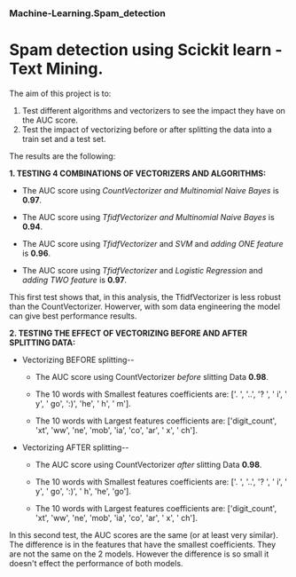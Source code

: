 ### Machine-Learning.Spam_detection
# Spam detection using Scickit learn - Text Mining.

The aim of this project is to:
1. Test different algorithms and vectorizers to see the impact they have on the AUC score. 
2. Test the impact of vectorizing before or after splitting the data into a train set and a test set. 



The results are the following: 

**1. TESTING 4 COMBINATIONS OF VECTORIZERS AND ALGORITHMS:**
   - The AUC score using *CountVectorizer *and* Multinomial Naive Bayes* is **0.97**.
   
   - The AUC score using *TfidfVectorizer *and* Multinomial Naive Bayes* is **0.94**.
   
   - The AUC score using *TfidfVectorizer* and *SVM* and *adding ONE feature* is **0.96**.
   
   - The AUC score using *TfidfVectorizer* and *Logistic Regression* and *adding TWO feature* is **0.97**.

This first test shows that, in this analysis, the TfidfVectorizer is less robust than the CountVectorizer. Howerver, with som data engineering the model can give best performance results. 


**2. TESTING THE EFFECT OF VECTORIZING BEFORE AND AFTER SPLITTING DATA:**

   - Vectorizing BEFORE splitting--

      - The AUC score using CountVectorizer *before* slitting Data **0.98**.

      - The 10 words with Smallest features coefficients are: ['. ', '..', '? ', ' i', ' y', ' go', ':)', 'he', ' h', ' m'].

      - The 10 words with Largest features coefficients are: ['digit_count', 'xt', 'ww', 'ne', 'mob', 'ia', 'co', 'ar', ' x', ' ch'].

   - Vectorizing AFTER splitting--

      - The AUC score using CountVectorizer *after* slitting Data **0.98**.

      - The 10 words with Smallest features coefficients are: ['. ', '..', '? ', ' i', ' y', ' go', ':)', ' h', 'he', 'go'].

      - The 10 words with Largest features coefficients are: ['digit_count', 'xt', 'ww', 'ne', 'mob', 'ia', 'co', 'ar', ' x', ' ch'].

In this second test, the AUC scores are the same (or at least very similar). The difference is in the features that have the smallest coefficients. They are not the same on the 2 models. However the difference is so small it doesn't effect the performance of both models. 
